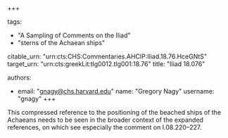 +++

tags:
- "A Sampling of Comments on the Iliad"
- "sterns of the Achaean ships"

citable_urn: "urn:cts:CHS:Commentaries.AHCIP:Iliad.18.76.HceGNtS"
target_urn: "urn:cts:greekLit:tlg0012.tlg001:18.76"
title: "Iliad 18.076"

authors:
- email: "gnagy@chs.harvard.edu"
  name: "Gregory Nagy"
  username: "gnagy"
+++

<p>This compressed reference to the positioning of the beached ships of the Achaeans needs to be seen in the broader context of the expanded references, on which see especially the comment on I.08.220–227.  </p>